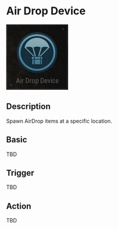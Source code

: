 # Air Drop Device

![AirDrop Icon](../images/DeviceIcons/Device_AirDrop.png)

## Description

Spawn AirDrop items at a specific location.

## Basic

TBD

## Trigger

TBD

## Action

TBD
